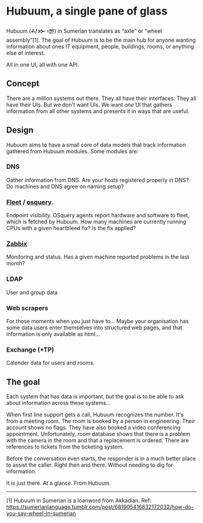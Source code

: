 # Hubuum, a single pane of glass

Hubuum (𒄷𒁍𒌝) in Sumerian translates as “axle” or “wheel assembly”[1]. The goal of Hubuum is to be the main hub for anyone wanting information about ones IT equipment, people, buildings, rooms, or anything else of interest. 

All in one UI, all with one API.

## Concept

There are a million systems out there. They all have their interfaces. They all have their UIs. But we don't want UIs. We want *one* UI that gathers information from all other systems and presents it in ways that are useful.

## Design

Hubuum aims to have a small core of data models that track information gathered from Hubuum modules. Some modules are:

### DNS
  
Gather information from DNS. Are your hosts registered properly in DNS? Do machines and DNS agree on naming setup? 

### [Fleet](https://fleetdm.com) / [osquery](https://osquery.io).

Endpoint visibility. OSquery agents report hardware and software to fleet, which is fetched by Hubuum. How many machines are currently running CPUs with a given heartbleed fix? Is the fix applied? 

### [Zabbix](https://zabbix.com)

Monitoring and status. Has a given machine reported problems in the last month?

### LDAP

User and group data

### Web scrapers

For those moments when you just have to... Maybe your organisation has some data users enter themselves into structured web pages, and that information is only available as html...

### Exchange (+TP)

Calender data for users and rooms.

## The goal

Each system that has data is important, but the goal is to be able to ask about information across these systems...

When first line support gets a call, Hubuum recognizes the number. It's from a meeting room. The room is booked by a person in engineering. Their account shows no flags. They have also booked a video conferencing appointment. Unfortunately, room database shows that there is a problem with the camera in the room and that a replacement is ordered. There are references to tickets from the ticketing system.

Before the conversation even starts, the responder is in a much better place to assist the caller. Right then and there. Without needing to dig for information. 

It is just there. At a glance. From Hubuum.

---


[1] Hubuum in Sumerian is a loanword from Akkadian. Ref: https://sumerianlanguage.tumblr.com/post/681905416832172032/how-do-you-say-wheel-in-sumerian